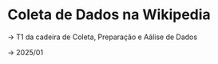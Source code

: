 # Coleta de Dados na Wikipedia
-> T1 da cadeira de Coleta, Preparação e Aálise de Dados 

-> 2025/01
